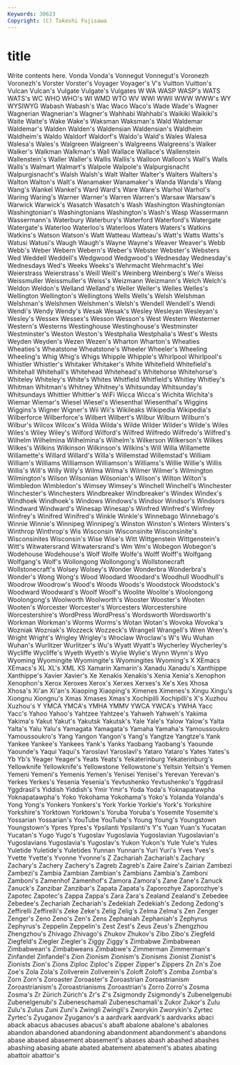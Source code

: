 ```yaml
---
Keywords: 30623 
Copyright: (C) Takeshi Fujisawa
---
```


# title

Write contents here.
 Vonda
Vonda's Vonnegut Vonnegut's Voronezh Voronezh's Vorster Vorster's Voyager Voyager's V's
Vuitton Vuitton's Vulcan Vulcan's Vulgate Vulgate's Vulgates W WA WASP
WASP's WATS WATS's WC WHO WHO's WI WMD WTO WV
WWI WWII WWW WWW's WY WYSIWYG Wabash Wabash's Wac Waco
Waco's Wade Wade's Wagner Wagnerian Wagnerian's Wagner's Wahhabi Wahhabi's Waikiki
Waikiki's Waite Waite's Wake Wake's Waksman Waksman's Wald Waldemar Waldemar's
Walden Walden's Waldensian Waldensian's Waldheim Waldheim's Waldo Waldorf Waldorf's Waldo's
Wald's Wales Walesa Walesa's Wales's Walgreen Walgreen's Walgreens Walgreens's Walker
Walker's Walkman Walkman's Wall Wallace Wallace's Wallenstein Wallenstein's Waller Waller's
Wallis Wallis's Walloon Walloon's Wall's Walls Walls's Walmart Walmart's Walpole
Walpole's Walpurgisnacht Walpurgisnacht's Walsh Walsh's Walt Walter Walter's Walters Walters's
Walton Walton's Walt's Wanamaker Wanamaker's Wanda Wanda's Wang Wang's Wankel
Wankel's Ward Ward's Ware Ware's Warhol Warhol's Waring Waring's Warner
Warner's Warren Warren's Warsaw Warsaw's Warwick Warwick's Wasatch Wasatch's Wash
Washington Washingtonian Washingtonian's Washingtonians Washington's Wash's Wasp Wassermann Wassermann's Waterbury
Waterbury's Waterford Waterford's Watergate Watergate's Waterloo Waterloo's Waterloos Waters Waters's
Watkins Watkins's Watson Watson's Watt Watteau Watteau's Watt's Watts Watts's
Watusi Watusi's Waugh Waugh's Wayne Wayne's Weaver Weaver's Webb Webb's
Weber Webern Webern's Weber's Webster Webster's Websters Wed Weddell Weddell's
Wedgwood Wedgwood's Wednesday Wednesday's Wednesdays Wed's Weeks Weeks's Wehrmacht Wehrmacht's
Wei Weierstrass Weierstrass's Weill Weill's Weinberg Weinberg's Wei's Weiss Weissmuller
Weissmuller's Weiss's Weizmann Weizmann's Welch Welch's Weldon Weldon's Welland Welland's
Weller Weller's Welles Welles's Wellington Wellington's Wellingtons Wells Wells's Welsh
Welshman Welshman's Welshmen Welshmen's Welsh's Wendell Wendell's Wendi Wendi's Wendy
Wendy's Wesak Wesak's Wesley Wesleyan Wesleyan's Wesley's Wessex Wessex's Wesson
Wesson's West Western Westerner Western's Westerns Westinghouse Westinghouse's Westminster Westminster's
Weston Weston's Westphalia Westphalia's West's Wests Weyden Weyden's Wezen Wezen's
Wharton Wharton's Wheaties Wheaties's Wheatstone Wheatstone's Wheeler Wheeler's Wheeling Wheeling's
Whig Whig's Whigs Whipple Whipple's Whirlpool Whirlpool's Whistler Whistler's Whitaker
Whitaker's White Whitefield Whitefield's Whitehall Whitehall's Whitehead Whitehead's Whitehorse Whitehorse's
Whiteley Whiteley's White's Whites Whitfield Whitfield's Whitley Whitley's Whitman Whitman's
Whitney Whitney's Whitsunday Whitsunday's Whitsundays Whittier Whittier's WiFi Wicca Wicca's
Wichita Wichita's Wiemar Wiemar's Wiesel Wiesel's Wiesenthal Wiesenthal's Wiggins Wiggins's
Wigner Wigner's Wii Wii's Wikileaks Wikipedia Wikipedia's Wilberforce Wilberforce's Wilbert
Wilbert's Wilbur Wilburn Wilburn's Wilbur's Wilcox Wilcox's Wilda Wilda's Wilde
Wilder Wilder's Wilde's Wiles Wiles's Wiley Wiley's Wilford Wilford's Wilfred
Wilfredo Wilfredo's Wilfred's Wilhelm Wilhelmina Wilhelmina's Wilhelm's Wilkerson Wilkerson's Wilkes
Wilkes's Wilkins Wilkinson Wilkinson's Wilkins's Will Willa Willamette Willamette's Willard
Willard's Willa's Willemstad Willemstad's William William's Williams Williamson Williamson's Williams's
Willie Willie's Willis Willis's Will's Willy Willy's Wilma Wilma's Wilmer
Wilmer's Wilmington Wilmington's Wilson Wilsonian Wilsonian's Wilson's Wilton Wilton's Wimbledon
Wimbledon's Wimsey Wimsey's Winchell Winchell's Winchester Winchester's Winchesters Windbreaker Windbreaker's
Windex Windex's Windhoek Windhoek's Windows Windows's Windsor Windsor's Windsors Windward
Windward's Winesap Winesap's Winfred Winfred's Winfrey Winfrey's Winifred Winifred's Winkle
Winkle's Winnebago Winnebago's Winnie Winnie's Winnipeg Winnipeg's Winston Winston's Winters
Winters's Winthrop Winthrop's Wis Wisconsin Wisconsinite Wisconsinite's Wisconsinites Wisconsin's Wise
Wise's Witt Wittgenstein Wittgenstein's Witt's Witwatersrand Witwatersrand's Wm Wm's Wobegon
Wobegon's Wodehouse Wodehouse's Wolf Wolfe Wolfe's Wolff Wolff's Wolfgang Wolfgang's
Wolf's Wollongong Wollongong's Wollstonecraft Wollstonecraft's Wolsey Wolsey's Wonder Wonderbra Wonderbra's
Wonder's Wong Wong's Wood Woodard Woodard's Woodhull Woodhull's Woodrow Woodrow's
Wood's Woods Woods's Woodstock Woodstock's Woodward Woodward's Woolf Woolf's Woolite
Woolite's Woolongong Woolongong's Woolworth Woolworth's Wooster Wooster's Wooten Wooten's Worcester
Worcester's Worcesters Worcestershire Worcestershire's WordPress WordPress's Wordsworth Wordsworth's Workman Workman's
Worms Worms's Wotan Wotan's Wovoka Wovoka's Wozniak Wozniak's Wozzeck Wozzeck's
Wrangell Wrangell's Wren Wren's Wright Wright's Wrigley Wrigley's Wroclaw Wroclaw's
W's Wu Wuhan Wuhan's Wurlitzer Wurlitzer's Wu's Wyatt Wyatt's Wycherley
Wycherley's Wycliffe Wycliffe's Wyeth Wyeth's Wylie Wylie's Wynn Wynn's Wyo
Wyoming Wyomingite Wyomingite's Wyomingites Wyoming's X XEmacs XEmacs's XL XL's
XML XS Xamarin Xamarin's Xanadu Xanadu's Xanthippe Xanthippe's Xavier Xavier's
Xe Xenakis Xenakis's Xenia Xenia's Xenophon Xenophon's Xerox Xeroxes Xerox's
Xerxes Xerxes's Xe's Xes Xhosa Xhosa's Xi'an Xi'an's Xiaoping Xiaoping's
Ximenes Ximenes's Xingu Xingu's Xiongnu Xiongnu's Xmas Xmases Xmas's Xochipilli
Xochipilli's X's Xuzhou Xuzhou's Y YMCA YMCA's YMHA YMMV YWCA
YWCA's YWHA Yacc Yacc's Yahoo Yahoo's Yahtzee Yahtzee's Yahweh Yahweh's
Yakima Yakima's Yakut Yakut's Yakutsk Yakutsk's Yale Yale's Yalow Yalow's
Yalta Yalta's Yalu Yalu's Yamagata Yamagata's Yamaha Yamaha's Yamoussoukro Yamoussoukro's
Yang Yangon Yangon's Yang's Yangtze Yangtze's Yank Yankee Yankee's Yankees
Yank's Yanks Yaobang Yaobang's Yaounde Yaounde's Yaqui Yaqui's Yaroslavl Yaroslavl's
Yataro Yataro's Yates Yates's Yb Yb's Yeager Yeager's Yeats Yeats's
Yekaterinburg Yekaterinburg's Yellowknife Yellowknife's Yellowstone Yellowstone's Yeltsin Yeltsin's Yemen Yemeni
Yemeni's Yemenis Yemen's Yenisei Yenisei's Yerevan Yerevan's Yerkes Yerkes's Yesenia
Yesenia's Yevtushenko Yevtushenko's Yggdrasil Yggdrasil's Yiddish Yiddish's Ymir Ymir's Yoda
Yoda's Yoknapatawpha Yoknapatawpha's Yoko Yokohama Yokohama's Yoko's Yolanda Yolanda's Yong
Yong's Yonkers Yonkers's York Yorkie Yorkie's York's Yorkshire Yorkshire's Yorktown
Yorktown's Yoruba Yoruba's Yosemite Yosemite's Yossarian Yossarian's YouTube YouTube's Young
Young's Youngstown Youngstown's Ypres Ypres's Ypsilanti Ypsilanti's Y's Yuan Yuan's
Yucatan Yucatan's Yugo Yugo's Yugoslav Yugoslavia Yugoslavian Yugoslavian's Yugoslavians Yugoslavia's
Yugoslav's Yukon Yukon's Yule Yule's Yules Yuletide Yuletide's Yuletides Yunnan
Yunnan's Yuri Yuri's Yves Yves's Yvette Yvette's Yvonne Yvonne's Z
Zachariah Zachariah's Zachary Zachary's Zachery Zachery's Zagreb Zagreb's Zaire Zaire's
Zairian Zambezi Zambezi's Zambia Zambian Zambian's Zambians Zambia's Zamboni Zamboni's
Zamenhof Zamenhof's Zamora Zamora's Zane Zane's Zanuck Zanuck's Zanzibar Zanzibar's
Zapata Zapata's Zaporozhye Zaporozhye's Zapotec Zapotec's Zappa Zappa's Zara Zara's
Zealand Zealand's Zebedee Zebedee's Zechariah Zechariah's Zedekiah Zedekiah's Zedong Zedong's
Zeffirelli Zeffirelli's Zeke Zeke's Zelig Zelig's Zelma Zelma's Zen Zenger
Zenger's Zeno Zeno's Zen's Zens Zephaniah Zephaniah's Zephyrus Zephyrus's Zeppelin
Zeppelin's Zest Zest's Zeus Zeus's Zhengzhou Zhengzhou's Zhivago Zhivago's Zhukov
Zhukov's Zibo Zibo's Ziegfeld Ziegfeld's Ziegler Ziegler's Ziggy Ziggy's Zimbabwe
Zimbabwean Zimbabwean's Zimbabweans Zimbabwe's Zimmerman Zimmerman's Zinfandel Zinfandel's Zion Zionism
Zionism's Zionisms Zionist Zionist's Zionists Zion's Zions Ziploc Ziploc's Zipper
Zipper's Zippers Zn Zn's Zoe Zoe's Zola Zola's Zollverein Zollverein's
Zoloft Zoloft's Zomba Zomba's Zorn Zorn's Zoroaster Zoroaster's Zoroastrian Zoroastrianism
Zoroastrianism's Zoroastrianisms Zoroastrian's Zorro Zorro's Zosma Zosma's Zr Zürich Zürich's
Zr's Z's Zsigmondy Zsigmondy's Zubenelgenubi Zubenelgenubi's Zubeneschamali Zubeneschamali's Zukor Zukor's
Zulu Zulu's Zulus Zuni Zuni's Zwingli Zwingli's Zworykin Zworykin's Zyrtec
Zyrtec's Zyuganov Zyuganov's a aardvark aardvark's aardvarks abaci aback abacus
abacuses abacus's abaft abalone abalone's abalones abandon abandoned abandoning abandonment
abandonment's abandons abase abased abasement abasement's abases abash abashed abashes
abashing abasing abate abated abatement abatement's abates abating abattoir abattoir's
